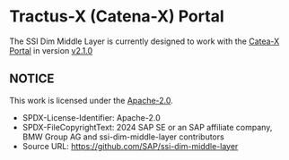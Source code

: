 # Tractus-X (Catena-X) Portal

The SSI Dim Middle Layer is currently designed to work with the [Catea-X Portal](https://github.com/eclipse-tractusx/portal) in version [v2.1.0](https://github.com/eclipse-tractusx/portal/tree/portal-2.1.0)

## NOTICE

This work is licensed under the [Apache-2.0](https://www.apache.org/licenses/LICENSE-2.0).

- SPDX-License-Identifier: Apache-2.0
- SPDX-FileCopyrightText: 2024 SAP SE or an SAP affiliate company, BMW Group AG and ssi-dim-middle-layer contributors
- Source URL: https://github.com/SAP/ssi-dim-middle-layer
